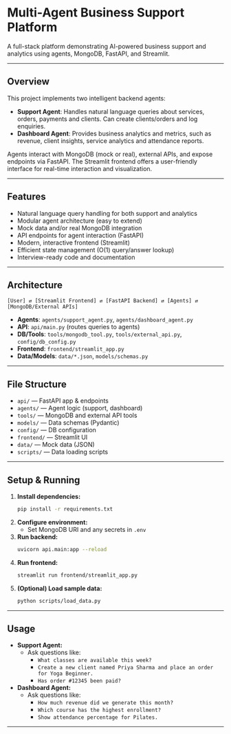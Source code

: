 # Multi-Agent Business Support Platform

A full-stack platform demonstrating AI-powered business support and analytics using agents, MongoDB, FastAPI, and Streamlit.

---

## Overview
This project implements two intelligent backend agents:
- **Support Agent**: Handles natural language queries about services, orders, payments and clients. Can create clients/orders and log enquiries.
- **Dashboard Agent**: Provides business analytics and metrics, such as revenue, client insights, service analytics and attendance reports.

Agents interact with MongoDB (mock or real), external APIs, and expose endpoints via FastAPI. The Streamlit frontend offers a user-friendly interface for real-time interaction and visualization.

---

## Features
- Natural language query handling for both support and analytics
- Modular agent architecture (easy to extend)
- Mock data and/or real MongoDB integration
- API endpoints for agent interaction (FastAPI)
- Modern, interactive frontend (Streamlit)
- Efficient state management (O(1) query/answer lookup)
- Interview-ready code and documentation

---

## Architecture
```
[User] ⇄ [Streamlit Frontend] ⇄ [FastAPI Backend] ⇄ [Agents] ⇄ [MongoDB/External APIs]
```
- **Agents**: `agents/support_agent.py`, `agents/dashboard_agent.py`
- **API**: `api/main.py` (routes queries to agents)
- **DB/Tools**: `tools/mongodb_tool.py`, `tools/external_api.py`, `config/db_config.py`
- **Frontend**: `frontend/streamlit_app.py`
- **Data/Models**: `data/*.json`, `models/schemas.py`

---

## File Structure
- `api/` — FastAPI app & endpoints
- `agents/` — Agent logic (support, dashboard)
- `tools/` — MongoDB and external API tools
- `models/` — Data schemas (Pydantic)
- `config/` — DB configuration
- `frontend/` — Streamlit UI
- `data/` — Mock data (JSON)
- `scripts/` — Data loading scripts

---

## Setup & Running
1. **Install dependencies:**
   ```bash
   pip install -r requirements.txt
   ```
2. **Configure environment:**
   - Set MongoDB URI and any secrets in `.env`
3. **Run backend:**
   ```bash
   uvicorn api.main:app --reload
   ```
4. **Run frontend:**
   ```bash
   streamlit run frontend/streamlit_app.py
   ```
5. **(Optional) Load sample data:**
   ```bash
   python scripts/load_data.py
   ```

---

## Usage
- **Support Agent:**
  - Ask questions like:
    - `What classes are available this week?`
    - `Create a new client named Priya Sharma and place an order for Yoga Beginner.`
    - `Has order #12345 been paid?`
- **Dashboard Agent:**
  - Ask questions like:
    - `How much revenue did we generate this month?`
    - `Which course has the highest enrollment?`
    - `Show attendance percentage for Pilates.`

---
